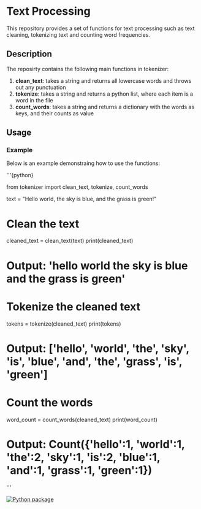 # Text Processing

This repository provides a set of functions for text processing such as text cleaning, tokenizing text and counting word frequencies.

## Description

The reposirty contains the following main functions in tokenizer:
1. **clean_text**: takes a string and returns all lowercase words and throws out any punctuation
2. **tokenize**: takes a string and returns a python list, where each item is a word in the file
3. **count_words**: takes a string and returns a dictionary with the words as keys, and their counts as value

## Usage

### Example
Below is an example demonstraing how to use the functions:

'''{python}

from tokenizer import clean_text, tokenize, count_words

text = "Hello world, the sky is blue, and the grass is green!"

# Clean the text
cleaned_text = clean_text(text)
print(cleaned_text)
# Output: 'hello world the sky is blue and the grass is green'  
  
# Tokenize the cleaned text
tokens = tokenize(cleaned_text)
print(tokens)
# Output: ['hello', 'world', 'the', 'sky', 'is', 'blue', 'and', 'the', 'grass', 'is', 'green']
  
# Count the words  
word_count = count_words(cleaned_text)
print(word_count)
# Output: Count({'hello':1, 'world':1, 'the':2, 'sky':1, 'is':2, 'blue':1, 'and':1, 'grass':1, 'green':1})
'''

[![Python package](https://github.com/BrianBlancato/bab3fq_DS5111su24_lab_01/actions/workflows/validations.yml/badge.svg)](https://github.com/BrianBlancato/bab3fq_DS5111su24_lab_01/actions/workflows/validations.yml)